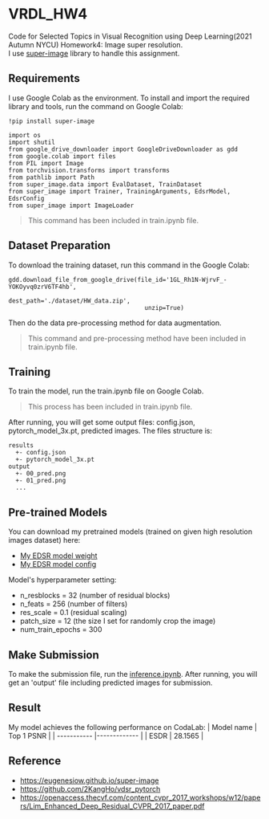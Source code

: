 # VRDL_HW4

Code for Selected Topics in Visual Recognition using Deep Learning(2021 Autumn NYCU) 
Homework4: Image super resolution.  
I use [super-image](https://eugenesiow.github.io/super-image/) library to handle this assignment.

## Requirements

I use Google Colab as the environment.
To install and import the required library and tools, run the command on Google Colab:

```setup
!pip install super-image

import os
import shutil
from google_drive_downloader import GoogleDriveDownloader as gdd
from google.colab import files
from PIL import Image
from torchvision.transforms import transforms
from pathlib import Path
from super_image.data import EvalDataset, TrainDataset
from super_image import Trainer, TrainingArguments, EdsrModel, EdsrConfig
from super_image import ImageLoader
```
> This command has been included in train.ipynb file.
## Dataset Preparation

To download the training dataset, run this command in the Google Colab:
```
gdd.download_file_from_google_drive(file_id='1GL_Rh1N-WjrvF_-YOKOyvq0zrV6TF4hb',
                                      dest_path='./dataset/HW_data.zip',
                                      unzip=True)
```
Then do the data pre-processing method for data augmentation.
> This command and pre-processing method have been included in train.ipynb file.

## Training 

To train the model, run the train.ipynb file on Google Colab.

> This process has been included in train.ipynb file.

After running, you will get some output files: config.json, pytorch_model_3x.pt, predicted images. The files structure is:
```
results
  +- config.json
  +- pytorch_model_3x.pt
output
  +- 00_pred.png
  +- 01_pred.png
  ...
```

## Pre-trained Models

You can download my pretrained models (trained on given high resolution images dataset) here:

- [My EDSR model weight](https://drive.google.com/file/d/10edK-zM_1l7e2Fvf3FR-UFw5cbKeEXba/view?usp=sharing)
- [My EDSR model config](https://drive.google.com/file/d/1JVDZbANgLu_Oo85iSP22bRrULDS87pis/view?usp=sharing)
  

Model's hyperparameter setting:

- n_resblocks = 32 (number of residual blocks)
- n_feats = 256 (number of filters)
- res_scale = 0.1 (residual scaling)
- patch_size = 12 (the size I set for randomly crop the image)
- num_train_epochs = 300




## Make Submission

To make the submission file, run the [inference.ipynb](https://colab.research.google.com/drive/1lp-o8p-tbrUzacUCSqyssScswwc080ME?usp=sharing).
After running, you will get an 'output' file including predicted images for submission.

## Result

My model achieves the following performance on CodaLab:
| Model name  | Top 1 PSNR   |
| ----------- |------------- |
| ESDR        |    28.1565   |


## Reference
- https://eugenesiow.github.io/super-image
- https://github.com/2KangHo/vdsr_pytorch
- https://openaccess.thecvf.com/content_cvpr_2017_workshops/w12/papers/Lim_Enhanced_Deep_Residual_CVPR_2017_paper.pdf
